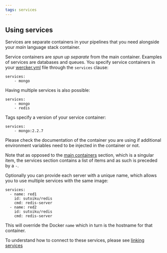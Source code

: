 ```yaml
---
tags: services
---
```


## Using services

Services are separate containers in your pipelines that you need
alongside your *main* language stack container.

Service containers are *spun up separate* from the main container.
Examples of services are databases and queues. You specify service
containers in your [wercker.yml](/docs/wercker-yml/creating-a-yml.html) file through the `services` clause:

```no-highlight
services:
    - mongo
```

Having multiple services is also possible:

```no-highlight
services:
    - mongo
    - redis
```

Tags specify a version of your service container:

```no-highlight
services:
    - mongo:2.2.7
```

Please check the documentation of the container you are using if
additional environment variables need to be injected in the container or
not.

Note that as opposed to the [main containers](/learn/containers/using-containers.html) section, which is a singular item,
the services section contains a list of items and as such is preceded by a `-`.

Optionally you can provide each server with a unique name, which allows you to use multiple services with the same image:

```no-highlight
services:
  - name: red1
    id: sutoiku/redis
    cmd: redis-server
  - name: red2
    id: sutoiku/redis
    cmd: redis-server
```

This will override the Docker `name` which in turn is the hostname for that container. 

To understand how to connect to these services, please see [linking services](/docs/services/linking-services.html)
